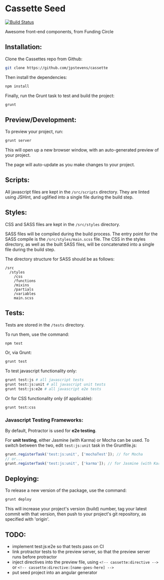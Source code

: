 # Cassette Seed

[![Build Status](https://secure.travis-ci.org/jpstevens/cassette-seed.png?branch=master)](https://travis-ci.org/jpstevens/cassette-seed)

Awesome front-end components, from Funding Circle

## Installation:

Clone the Cassettes repo from Github:

```bash
git clone https://github.com/jpstevens/cassette
```

Then install the dependencies:

```bash
npm install 
```

Finally, run the Grunt task to test and build the project:

```bash
grunt
```

## Preview/Development:

To preview your project, run:

```bash
grunt server
```

This will open up a new browser window, with an auto-generated preview of your project.

The page will auto-update as you make changes to your project.

## Scripts:

All javascript files are kept in the ```/src/scripts``` directory. They are linted using JSHint, and uglified into a single file during the build step.

## Styles:

CSS and SASS files are kept in the ```/src/styles``` directory.

SASS files will be compiled during the build process. The entry point for the SASS compile is the ```/src/styles/main.scss``` file.
The CSS in the styles directory, as well as the built SASS files, will be concatenated into a single file during the build step.

The directory structure for SASS should be as follows:
```
/src
  /styles
    /css
    /functions
    /mixins
    /partials
    /variables
    main.scss
```

## Tests:

Tests are stored in the ```/tests``` directory.

To run them, use the command:

```bash
npm test
```

Or, via Grunt:

```bash
grunt test
```

To test javascript functionality only:

```bash
grunt test:js # all javascript tests
grunt test:js:unit # all javascript unit tests
grunt test:js:e2e # all javascript e2e tests
```

Or for CSS functionality only (if applicable):

```bash
grunt test:css
```

### Javascript Testing Frameworks:

By default, Protractor is used for **e2e testing**.

For **unit testing**, either Jasmine (with Karma) or Mocha can be used. To switch between the two, edit ```test:js:unit``` task in the Gruntfile.js:

```javascript
grunt.registerTask('test:js:unit', ['mochaTest']); // for Mocha
// or...
grunt.registerTask('test:js:unit', ['karma']); // for Jasmine (with Karma)
```

## Deploying:

To release a new version of the package, use the command:

```bash
grunt deploy
```

This will increase your project's version (build) number, tag your latest commit with that version, then push to your project's git repository, as specified with 'origin'.

## TODO:

- implement test:js:e2e so that tests pass on CI
- link protractor tests to the preview server, so that the preview server runs before protractor
- inject directives into the preview file, using ```<!-- cassette:directive -->``` or ```<!-- cassette:directive:[name-goes-here] -->```
- put seed project into an angular generator
